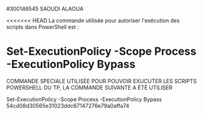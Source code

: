 #300146545 SAOUDI ALAOUA



<<<<<<< HEAD La commande utilisée pour autoriser l'exécution des scripts dans PowerShell est :

Set-ExecutionPolicy -Scope Process -ExecutionPolicy Bypass
=======

COMMANDE SPECIALE UTILISÉE
POUR POUVOIR EXUCUTER LES SCRIPTS POWERSHELL DU TP, LA COMMANDE SUIVANTE A ÉTÉ UTILISER

Set-ExecutionPolicy -Scope Process -ExecutionPolicy Bypass
54cd08d30565e31023ddc67147276e79a0affa74
